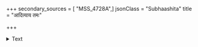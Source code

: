 +++
secondary_sources = [ "MSS_4728A",]
jsonClass = "Subhaashita"
title = "आदित्याय तमः"

+++

<details><summary>Text</summary>

आदित्याय तमः सृष्टं मेघाय ग्रीष्मशोषणम्।  
मार्गश्रमस् तु वृक्षाय दुःखिनस् तूपकारिणे॥
</details>
